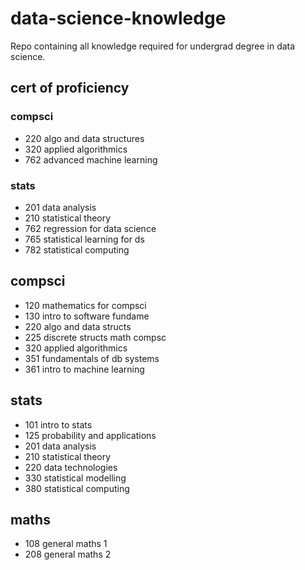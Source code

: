 # data-science-knowledge
Repo containing all knowledge required for undergrad degree in data science.

## cert of proficiency
### compsci 
- 220 algo and data structures
- 320 applied algorithmics
- 762 advanced machine learning
### stats
- 201 data analysis
- 210 statistical theory
- 762 regression for data science
- 765 statistical learning for ds 
- 782 statistical computing


## compsci 
- 120 mathematics for compsci
- 130 intro to software fundame
- 220 algo and data structs 
- 225 discrete structs math compsc 
- 320 applied algorithmics 
- 351 fundamentals of db systems
- 361 intro to machine learning

## stats
- 101 intro to stats
- 125 probability and applications
- 201 data analysis
- 210 statistical theory
- 220 data technologies
- 330 statistical modelling
- 380 statistical computing


## maths
- 108 general maths 1
- 208 general maths 2


